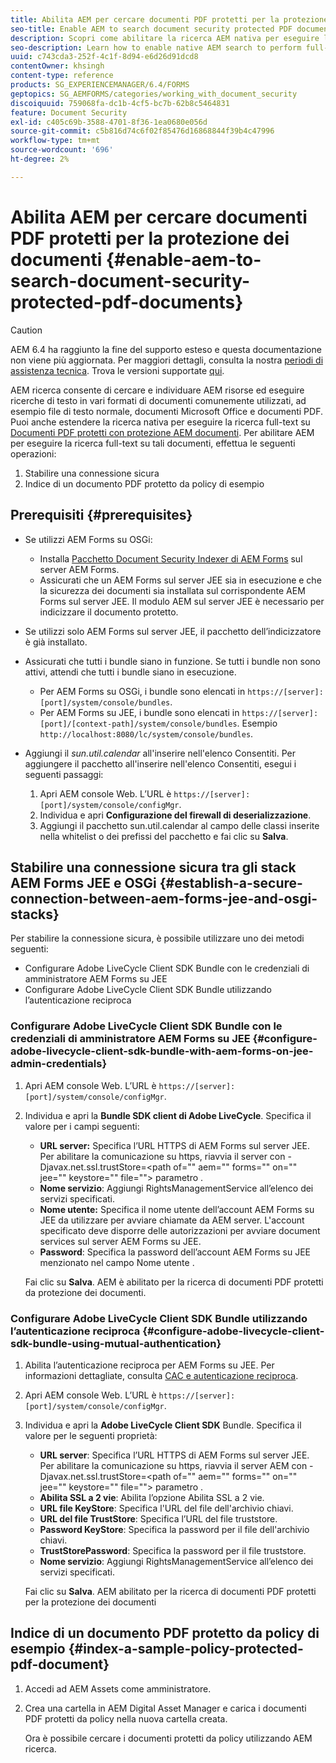 ```yaml
---
title: Abilita AEM per cercare documenti PDF protetti per la protezione dei documenti
seo-title: Enable AEM to search document security protected PDF documents
description: Scopri come abilitare la ricerca AEM nativa per eseguire la ricerca full-text sui documenti PDF protetti DRM.
seo-description: Learn how to enable native AEM search to perform full-text search on DRM protected PDF documents.
uuid: c743cda3-252f-4c1f-8d94-e6d26d91dcd8
contentOwner: khsingh
content-type: reference
products: SG_EXPERIENCEMANAGER/6.4/FORMS
geptopics: SG_AEMFORMS/categories/working_with_document_security
discoiquuid: 759068fa-dc1b-4cf5-bc7b-62b8c5464831
feature: Document Security
exl-id: c405c69b-3588-4701-8f36-1ea0680e056d
source-git-commit: c5b816d74c6f02f85476d16868844f39b4c47996
workflow-type: tm+mt
source-wordcount: '696'
ht-degree: 2%

---
```


# Abilita AEM per cercare documenti PDF protetti per la protezione dei documenti {#enable-aem-to-search-document-security-protected-pdf-documents}

>[!CAUTION]
>
>AEM 6.4 ha raggiunto la fine del supporto esteso e questa documentazione non viene più aggiornata. Per maggiori dettagli, consulta la nostra [periodi di assistenza tecnica](https://helpx.adobe.com/it/support/programs/eol-matrix.html). Trova le versioni supportate [qui](https://experienceleague.adobe.com/docs/).

AEM ricerca consente di cercare e individuare AEM risorse ed eseguire ricerche di testo in vari formati di documenti comunemente utilizzati, ad esempio file di testo normale, documenti Microsoft Office e documenti PDF. Puoi anche estendere la ricerca nativa per eseguire la ricerca full-text su [Documenti PDF protetti con protezione AEM documenti](/help/forms/using/admin-help/document-security.md). Per abilitare AEM per eseguire la ricerca full-text su tali documenti, effettua le seguenti operazioni:

1. Stabilire una connessione sicura
1. Indice di un documento PDF protetto da policy di esempio

## Prerequisiti {#prerequisites}

* Se utilizzi AEM Forms su OSGi:

   * Installa [Pacchetto Document Security Indexer di AEM Forms](https://helpx.adobe.com/aem-forms/kb/aem-forms-releases.html) sul server AEM Forms.
   * Assicurati che un AEM Forms sul server JEE sia in esecuzione e che la sicurezza dei documenti sia installata sul corrispondente AEM Forms sul server JEE. Il modulo AEM sul server JEE è necessario per indicizzare il documento protetto.

* Se utilizzi solo AEM Forms sul server JEE, il pacchetto dell’indicizzatore è già installato.
* Assicurati che tutti i bundle siano in funzione. Se tutti i bundle non sono attivi, attendi che tutti i bundle siano in esecuzione.

   * Per AEM Forms su OSGi, i bundle sono elencati in `https://[server]:[port]/system/console/bundles`.
   * Per AEM Forms su JEE, i bundle sono elencati in `https://[server]:[port]/[context-path]/system/console/bundles`. Esempio `http://localhost:8080/lc/system/console/bundles`.

* Aggiungi il *sun.util.calendar* all&#39;inserire nell&#39;elenco Consentiti. Per aggiungere il pacchetto all&#39;inserire nell&#39;elenco Consentiti, esegui i seguenti passaggi:

   1. Apri AEM console Web. L’URL è `https://[server]:[port]/system/console/configMgr`.
   1. Individua e apri **Configurazione del firewall di deserializzazione**.
   1. Aggiungi il pacchetto sun.util.calendar al campo delle classi inserite nella whitelist o dei prefissi del pacchetto e fai clic su **Salva**.

## Stabilire una connessione sicura tra gli stack AEM Forms JEE e OSGi {#establish-a-secure-connection-between-aem-forms-jee-and-osgi-stacks}

Per stabilire la connessione sicura, è possibile utilizzare uno dei metodi seguenti:

* Configurare Adobe LiveCycle Client SDK Bundle con le credenziali di amministratore AEM Forms su JEE
* Configurare Adobe LiveCycle Client SDK Bundle utilizzando l’autenticazione reciproca

### Configurare Adobe LiveCycle Client SDK Bundle con le credenziali di amministratore AEM Forms su JEE {#configure-adobe-livecycle-client-sdk-bundle-with-aem-forms-on-jee-admin-credentials}

1. Apri AEM console Web. L’URL è `https://[server]:[port]/system/console/configMgr`.
1. Individua e apri la **Bundle SDK client di Adobe LiveCycle**. Specifica il valore per i campi seguenti:

   * **URL server:** Specifica l’URL HTTPS di AEM Forms sul server JEE. Per abilitare la comunicazione su https, riavvia il server con -Djavax.net.ssl.trustStore=&lt;path of=&quot;&quot; aem=&quot;&quot; forms=&quot;&quot; on=&quot;&quot; jee=&quot;&quot; keystore=&quot;&quot; file=&quot;&quot;> parametro .
   * **Nome servizio**: Aggiungi RightsManagementService all’elenco dei servizi specificati.
   * **Nome utente:** Specifica il nome utente dell’account AEM Forms su JEE da utilizzare per avviare chiamate da AEM server. L&#39;account specificato deve disporre delle autorizzazioni per avviare document services sul server AEM Forms su JEE.
   * **Password**: Specifica la password dell’account AEM Forms su JEE menzionato nel campo Nome utente .

   Fai clic su **Salva**. AEM è abilitato per la ricerca di documenti PDF protetti da protezione dei documenti.

### Configurare Adobe LiveCycle Client SDK Bundle utilizzando l’autenticazione reciproca {#configure-adobe-livecycle-client-sdk-bundle-using-mutual-authentication}

1. Abilita l’autenticazione reciproca per AEM Forms su JEE. Per informazioni dettagliate, consulta [CAC e autenticazione reciproca](https://helpx.adobe.com/livecycle/kb/cac-mutual-authentication.html).
1. Apri AEM console Web. L’URL è `https://[server]:[port]/system/console/configMgr`.
1. Individua e apri la **Adobe LiveCycle Client SDK** Bundle. Specifica il valore per le seguenti proprietà:

   * **URL server**: Specifica l’URL HTTPS di AEM Forms sul server JEE. Per abilitare la comunicazione su https, riavvia il server AEM con -Djavax.net.ssl.trustStore=&lt;path of=&quot;&quot; aem=&quot;&quot; forms=&quot;&quot; on=&quot;&quot; jee=&quot;&quot; keystore=&quot;&quot; file=&quot;&quot;> parametro .
   * **Abilita SSL a 2 vie**: Abilita l’opzione Abilita SSL a 2 vie.
   * **URL file KeyStore**: Specifica l&#39;URL del file dell&#39;archivio chiavi.
   * **URL del file TrustStore**: Specifica l’URL del file truststore.
   * **Password KeyStore**: Specifica la password per il file dell&#39;archivio chiavi.
   * **TrustStorePassword**: Specifica la password per il file truststore.
   * **Nome servizio**: Aggiungi RightsManagementService all’elenco dei servizi specificati.

   Fai clic su **Salva**. AEM abilitato per la ricerca di documenti PDF protetti per la protezione dei documenti

## Indice di un documento PDF protetto da policy di esempio {#index-a-sample-policy-protected-pdf-document}

1. Accedi ad AEM Assets come amministratore.
1. Crea una cartella in AEM Digital Asset Manager e carica i documenti PDF protetti da policy nella nuova cartella creata.

   Ora è possibile cercare i documenti protetti da policy utilizzando AEM ricerca.
